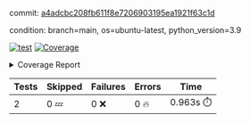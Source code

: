 commit: [a4adcbc208fb611f8e7206903195ea1921f63c1d](https://github.com/rcmdnk/s3-reader/tree/a4adcbc208fb611f8e7206903195ea1921f63c1d)

condition: branch=main, os=ubuntu-latest, python_version=3.9

[![test](https://github.com/rcmdnk/s3-reader/actions/workflows/test.yml/badge.svg)](https://github.com/rcmdnk/s3-reader/actions/runs/9595152532)
<a href="https://github.com/rcmdnk/s3-reader/blob/a4adcbc208fb611f8e7206903195ea1921f63c1d/README.md"><img alt="Coverage" src="https://img.shields.io/badge/Coverage-42%25-orange.svg" /></a><details><summary>Coverage Report </summary><table><tr><th>File</th><th>Stmts</th><th>Miss</th><th>Cover</th><th>Missing</th></tr><tbody><tr><td colspan="5"><b>src/s3_reader</b></td></tr><tr><td>&nbsp; &nbsp;<a href="https://github.com/rcmdnk/s3-reader/blob/a4adcbc208fb611f8e7206903195ea1921f63c1d/src/s3_reader/file.py">file.py</a></td><td>71</td><td>44</td><td>38%</td><td><a href="https://github.com/rcmdnk/s3-reader/blob/a4adcbc208fb611f8e7206903195ea1921f63c1d/src/s3_reader/file.py#L54-L56">54&ndash;56</a>, <a href="https://github.com/rcmdnk/s3-reader/blob/a4adcbc208fb611f8e7206903195ea1921f63c1d/src/s3_reader/file.py#L59">59</a>, <a href="https://github.com/rcmdnk/s3-reader/blob/a4adcbc208fb611f8e7206903195ea1921f63c1d/src/s3_reader/file.py#L62-L69">62&ndash;69</a>, <a href="https://github.com/rcmdnk/s3-reader/blob/a4adcbc208fb611f8e7206903195ea1921f63c1d/src/s3_reader/file.py#L72-L74">72&ndash;74</a>, <a href="https://github.com/rcmdnk/s3-reader/blob/a4adcbc208fb611f8e7206903195ea1921f63c1d/src/s3_reader/file.py#L78-L84">78&ndash;84</a>, <a href="https://github.com/rcmdnk/s3-reader/blob/a4adcbc208fb611f8e7206903195ea1921f63c1d/src/s3_reader/file.py#L88-L92">88&ndash;92</a>, <a href="https://github.com/rcmdnk/s3-reader/blob/a4adcbc208fb611f8e7206903195ea1921f63c1d/src/s3_reader/file.py#L97-L121">97&ndash;121</a>, <a href="https://github.com/rcmdnk/s3-reader/blob/a4adcbc208fb611f8e7206903195ea1921f63c1d/src/s3_reader/file.py#L124-L138">124&ndash;138</a></td></tr><tr><td><b>TOTAL</b></td><td><b>76</b></td><td><b>44</b></td><td><b>42%</b></td><td>&nbsp;</td></tr></tbody></table></details>

| Tests | Skipped | Failures | Errors | Time |
| ----- | ------- | -------- | -------- | ------------------ |
| 2 | 0 :zzz: | 0 :x: | 0 :fire: | 0.963s :stopwatch: |

